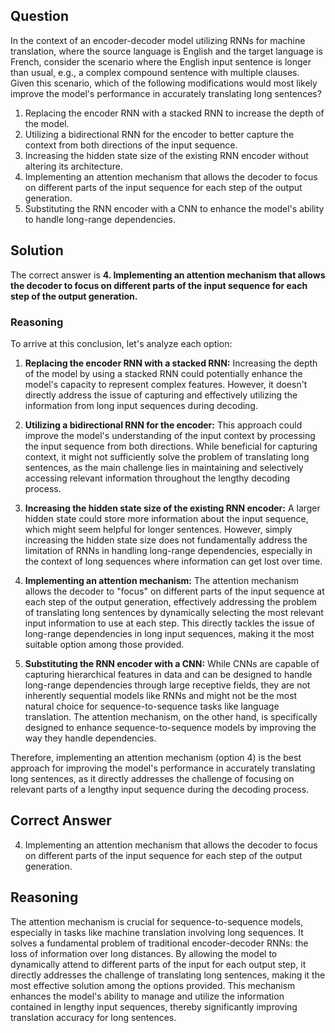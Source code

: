 ## Question

In the context of an encoder-decoder model utilizing RNNs for machine translation, where the source language is English and the target language is French, consider the scenario where the English input sentence is longer than usual, e.g., a complex compound sentence with multiple clauses. Given this scenario, which of the following modifications would most likely improve the model's performance in accurately translating long sentences?

1. Replacing the encoder RNN with a stacked RNN to increase the depth of the model.
2. Utilizing a bidirectional RNN for the encoder to better capture the context from both directions of the input sequence.
3. Increasing the hidden state size of the existing RNN encoder without altering its architecture.
4. Implementing an attention mechanism that allows the decoder to focus on different parts of the input sequence for each step of the output generation.
5. Substituting the RNN encoder with a CNN to enhance the model's ability to handle long-range dependencies.

## Solution

The correct answer is **4. Implementing an attention mechanism that allows the decoder to focus on different parts of the input sequence for each step of the output generation.**

### Reasoning

To arrive at this conclusion, let's analyze each option:

1. **Replacing the encoder RNN with a stacked RNN:** Increasing the depth of the model by using a stacked RNN could potentially enhance the model's capacity to represent complex features. However, it doesn't directly address the issue of capturing and effectively utilizing the information from long input sequences during decoding.

2. **Utilizing a bidirectional RNN for the encoder:** This approach could improve the model's understanding of the input context by processing the input sequence from both directions. While beneficial for capturing context, it might not sufficiently solve the problem of translating long sentences, as the main challenge lies in maintaining and selectively accessing relevant information throughout the lengthy decoding process.

3. **Increasing the hidden state size of the existing RNN encoder:** A larger hidden state could store more information about the input sequence, which might seem helpful for longer sentences. However, simply increasing the hidden state size does not fundamentally address the limitation of RNNs in handling long-range dependencies, especially in the context of long sequences where information can get lost over time.

4. **Implementing an attention mechanism:** The attention mechanism allows the decoder to "focus" on different parts of the input sequence at each step of the output generation, effectively addressing the problem of translating long sentences by dynamically selecting the most relevant input information to use at each step. This directly tackles the issue of long-range dependencies in long input sequences, making it the most suitable option among those provided.

5. **Substituting the RNN encoder with a CNN:** While CNNs are capable of capturing hierarchical features in data and can be designed to handle long-range dependencies through large receptive fields, they are not inherently sequential models like RNNs and might not be the most natural choice for sequence-to-sequence tasks like language translation. The attention mechanism, on the other hand, is specifically designed to enhance sequence-to-sequence models by improving the way they handle dependencies.

Therefore, implementing an attention mechanism (option 4) is the best approach for improving the model's performance in accurately translating long sentences, as it directly addresses the challenge of focusing on relevant parts of a lengthy input sequence during the decoding process.

## Correct Answer

4. Implementing an attention mechanism that allows the decoder to focus on different parts of the input sequence for each step of the output generation.

## Reasoning

The attention mechanism is crucial for sequence-to-sequence models, especially in tasks like machine translation involving long sequences. It solves a fundamental problem of traditional encoder-decoder RNNs: the loss of information over long distances. By allowing the model to dynamically attend to different parts of the input for each output step, it directly addresses the challenge of translating long sentences, making it the most effective solution among the options provided. This mechanism enhances the model's ability to manage and utilize the information contained in lengthy input sequences, thereby significantly improving translation accuracy for long sentences.
